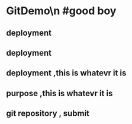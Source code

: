 # GitDemo\n #good boy
## deployment
## deployment
## deployment ,this is whatevr it is
## purpose ,this is whatevr it is
## git repository , submit
